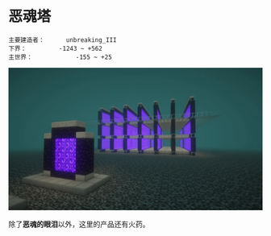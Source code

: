 # 恶魂塔

```
主要建造者：		unbreaking_III
下界：			-1243 ~ +562
主世界：			-155 ~ +25
```

![](/img/place/恶魂塔.webp)

除了**恶魂的眼泪**以外，这里的产品还有火药。